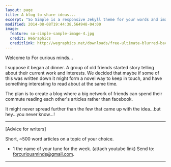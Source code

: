 ```yaml
---
layout: page
title: A blog to share ideas...
excerpt: "So Simple is a responsive Jekyll theme for your words and images."
modified: 2014-08-08T19:44:38.564948-04:00
image:
  feature: so-simple-sample-image-4.jpg
  credit: WeGraphics
  creditlink: http://wegraphics.net/downloads/free-ultimate-blurred-background-pack/
---
```


Welcome to For curious minds...

I suppose it began at dinner. A group of old friends started story telling about their current work and interests. We decided that maybe if some of this was written down it might form a novel way to keep in touch, and have something interesting to read about at the same time.

The plan is to create a blog where a big network of friends can spend their commute reading each other's articles rather than facebook.

It might never spread further than the few that came up with the idea...but hey...you never know...!

---

[Advice for writers]

Short, ~500 word articles on a topic of your choice.
+ 1 the name of your tune for the week. (attach youtube link)
Send to: forcuriousminds@gmail.com.

---
